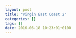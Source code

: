 ```yaml
---
layout: post
title: "Virgin East Coast 2"
categories: []
tags: []
date: 2016-06-18 10:23:01+0100
---
```


